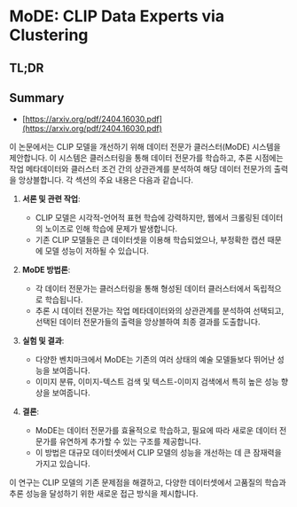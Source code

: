 # MoDE: CLIP Data Experts via Clustering
## TL;DR
## Summary
- [https://arxiv.org/pdf/2404.16030.pdf](https://arxiv.org/pdf/2404.16030.pdf)

이 논문에서는 CLIP 모델을 개선하기 위해 데이터 전문가 클러스터(MoDE) 시스템을 제안합니다. 이 시스템은 클러스터링을 통해 데이터 전문가를 학습하고, 추론 시점에는 작업 메타데이터와 클러스터 조건 간의 상관관계를 분석하여 해당 데이터 전문가의 출력을 앙상블합니다. 각 섹션의 주요 내용은 다음과 같습니다.

1. **서론 및 관련 작업**:
   - CLIP 모델은 시각적-언어적 표현 학습에 강력하지만, 웹에서 크롤링된 데이터의 노이즈로 인해 학습에 문제가 발생합니다.
   - 기존 CLIP 모델들은 큰 데이터셋을 이용해 학습되었으나, 부정확한 캡션 때문에 모델 성능이 저하될 수 있습니다.

2. **MoDE 방법론**:
   - 각 데이터 전문가는 클러스터링을 통해 형성된 데이터 클러스터에서 독립적으로 학습됩니다.
   - 추론 시 데이터 전문가는 작업 메타데이터와의 상관관계를 분석하여 선택되고, 선택된 데이터 전문가들의 출력을 앙상블하여 최종 결과를 도출합니다.

3. **실험 및 결과**:
   - 다양한 벤치마크에서 MoDE는 기존의 여러 상태의 예술 모델들보다 뛰어난 성능을 보여줍니다.
   - 이미지 분류, 이미지-텍스트 검색 및 텍스트-이미지 검색에서 특히 높은 성능 향상을 보여줍니다.

4. **결론**:
   - MoDE는 데이터 전문가를 효율적으로 학습하고, 필요에 따라 새로운 데이터 전문가를 유연하게 추가할 수 있는 구조를 제공합니다.
   - 이 방법은 대규모 데이터셋에서 CLIP 모델의 성능을 개선하는 데 큰 잠재력을 가지고 있습니다.

이 연구는 CLIP 모델의 기존 문제점을 해결하고, 다양한 데이터셋에서 고품질의 학습과 추론 성능을 달성하기 위한 새로운 접근 방식을 제시합니다.